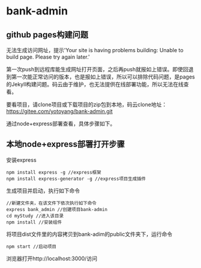 # bank-admin

## github pages构建问题
无法生成访问网址，提示'Your site is having problems building: Unable to build page. Please try again later.'

第一次push到远程库能生成网址打开页面，之后再push就报如上错误。即使回退到第一次能正常访问的版本，也是报如上错误，所以可以排除代码问题，是pages的Jekyll构建问题。码云由于维护，也无法提供在线部署功能，所以无法在线查看。

要看项目，请clone项目或下载项目的zip包到本地，码云clone地址：
https://gitee.com/yotoyang/bank-admin.git

通过node+express部署查看，具体步骤如下。


## 本地node+express部署打开步骤

安装express
```
npm install express -g //express框架
npm install express-generator -g //express项目生成插件
``` 
生成项目并启动，执行如下命令
```
//新建文件夹，在该文件下依次执行如下命令
express bank_admin //创建项目bank-admin
cd myStudy //进入该目录
npm install //安装组件 
```
将项目dist文件里的内容拷贝到bank-adim的public文件夹下，运行命令
```
npm start //启动项目
```

浏览器打开http://localhost:3000/访问
